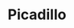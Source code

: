 ---
image:
title: Picadillo
description: seasoned Niman Ranch ground chuck w/ peppers, tomatoes, onions, Spanish olives and raisins w/ rice, black beans, plantains and organic salad
price: '10.95'
available: true
---